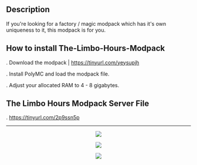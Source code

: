## Description

If you're looking for a factory / magic modpack which has it's own uniqueness to it, this modpack is for you.

## How to install The-Limbo-Hours-Modpack
  
. Download the modpack | https://tinyurl.com/yeysupjh

. Install PolyMC and load the modpack file.
  
. Adjust your allocated RAM to 4 - 8 gigabytes.
 
## The Limbo Hours Modpack Server File 

. https://tinyurl.com/2p9ssn5p

-----

<p align="center">
	<img src="https://i.postimg.cc/kghw5pcQ/imffffage.png" />

<p align="center">
	<img src="https://i.postimg.cc/J4pmjHP4/2022-08-16-17-16-36.png" />
	
<p align="center">
	<img src="https://i.postimg.cc/59v65gC9/2022-08-18-07-56-03.png" />
	
	

